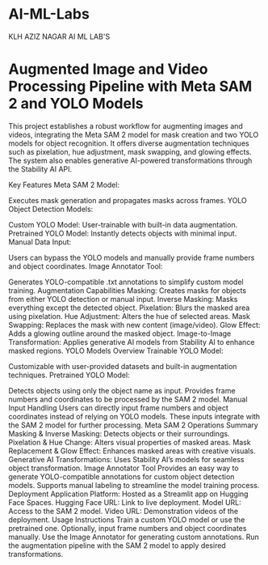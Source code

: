 # AI-ML-Labs
KLH AZIZ NAGAR AI ML LAB'S

# Augmented Image and Video Processing Pipeline with Meta SAM 2 and YOLO Models

This project establishes a robust workflow for augmenting images and videos, integrating the Meta SAM 2 model for mask creation and two YOLO models for object recognition. It offers diverse augmentation techniques such as pixelation, hue adjustment, mask swapping, and glowing effects. The system also enables generative AI-powered transformations through the Stability AI API.

Key Features
Meta SAM 2 Model:

Executes mask generation and propagates masks across frames.
YOLO Object Detection Models:

Custom YOLO Model:
User-trainable with built-in data augmentation.
Pretrained YOLO Model:
Instantly detects objects with minimal input.
Manual Data Input:

Users can bypass the YOLO models and manually provide frame numbers and object coordinates.
Image Annotator Tool:

Generates YOLO-compatible .txt annotations to simplify custom model training.
Augmentation Capabilities
Masking: Creates masks for objects from either YOLO detection or manual input.
Inverse Masking: Masks everything except the detected object.
Pixelation: Blurs the masked area using pixelation.
Hue Adjustment: Alters the hue of selected areas.
Mask Swapping: Replaces the mask with new content (image/video).
Glow Effect: Adds a glowing outline around the masked object.
Image-to-Image Transformation: Applies generative AI models from Stability AI to enhance masked regions.
YOLO Models Overview
Trainable YOLO Model:

Customizable with user-provided datasets and built-in augmentation techniques.
Pretrained YOLO Model:

Detects objects using only the object name as input.
Provides frame numbers and coordinates to be processed by the SAM 2 model.
Manual Input Handling
Users can directly input frame numbers and object coordinates instead of relying on YOLO models.
These inputs integrate with the SAM 2 model for further processing.
Meta SAM 2 Operations Summary
Masking & Inverse Masking: Detects objects or their surroundings.
Pixelation & Hue Change: Alters visual properties of masked areas.
Mask Replacement & Glow Effect: Enhances masked areas with creative visuals.
Generative AI Transformations: Uses Stability AI’s models for seamless object transformation.
Image Annotator Tool
Provides an easy way to generate YOLO-compatible annotations for custom object detection models.
Supports manual labeling to streamline the model training process.
Deployment
Application Platform: Hosted as a Streamlit app on Hugging Face Spaces.
Hugging Face URL: Link to live deployment.
Model URL: Access to the SAM 2 model.
Video URL: Demonstration videos of the deployment.
Usage Instructions
Train a custom YOLO model or use the pretrained one.
Optionally, input frame numbers and object coordinates manually.
Use the Image Annotator for generating custom annotations.
Run the augmentation pipeline with the SAM 2 model to apply desired transformations.
